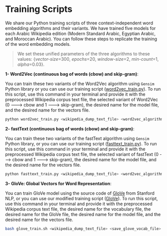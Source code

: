 # Training Scripts
We share our Python training scripts of three context-independent word embedding algorithms and their variants. We have trained five models for each Arabic Wikipedia edition (Modern Standard Arabic, Egyptian Arabic, and Moroccan Arabic). You can follow these steps to replicate the training of the word embedding models. 

> We set these unified parameters of the three algorithms to these values: {*vector-size*=300, *epochs*=20, *window-size*=2, *min-count*=1, *alpha*=0.03}.

**1- Word2Vec (continuous bag of words (cbow) and skip-gram)**: 

You can train these two variants of the Word2Vec algorithm using `Gensim` Python library or you can use our training script ([word2vec_train.py](https://github.com/SaiedAlshahrani/performance-implications/blob/main/Word-Representation-Evals/Training-Scripts/Word2Vec/word2vec_train.py)). To run this script, use this command in your terminal and provide it with the preprocessed Wikipedia corpus text file, the selected variant of Word2Vec (0 ---> cbow and 1 ---> skip-gram), the desired name for the model file, and the desired name for the vectors file.

```bash
python word2vec_train.py <wikipedia_dump_text_file> <word2vec_algorithm:0->cbow,1->skip-gram> <save_bin_model> <save_model_vectors>
```


**2- fastText (continuous bag of words (cbow) and skip-gram)**: 

You can train these two variants of the fastText algorithm using `Gensim` Python library, or you can use our training script ([fasttext_train.py](https://github.com/SaiedAlshahrani/performance-implications/blob/main/Word-Representation-Evals/Training-Scripts/fastText/fasttext_train.py)). To run this script, use this command in your terminal and provide it with the preprocessed Wikipedia corpus text file, the selected variant of fastText (0 ---> cbow and 1 ---> skip-gram), the desired name for the model file, and the desired name for the vectors file.

```bash
python fasttext_train.py <wikipedia_dump_text_file> <word2vec_algorithm:0->cbow,1->skip-gram> <save_bin_model> <save_model_vectors>
```


**3- GloVe: Global Vectors for Word Representation**: 

You can train GloVe model using the source code of [GloVe](https://github.com/stanfordnlp/GloVe) from Stanford NLP, or you can use our modified training script ([GloVe](https://github.com/SaiedAlshahrani/performance-implications/tree/main/Word-Representation-Evals/Training-Scripts/GloVe)). To run this script, use this command in your terminal and provide it with the preprocessed Wikipedia corpus text file, the desired name for the vocabulary file, the desired name for the GloVe file, the desired name for the model file, and the desired name for the vectors file.

```bash
bash glove_train.sh <wikipedia_dump_text_file> <save_glove_vocab_file> <save_glove_file> <save_glove_model> <save_glove_vectors>
```
